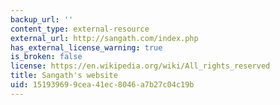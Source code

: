 ```yaml
---
backup_url: ''
content_type: external-resource
external_url: http://sangath.com/index.php
has_external_license_warning: true
is_broken: false
license: https://en.wikipedia.org/wiki/All_rights_reserved
title: Sangath's website
uid: 15193969-9cea-41ec-8046-a7b27c04c19b
---
```

